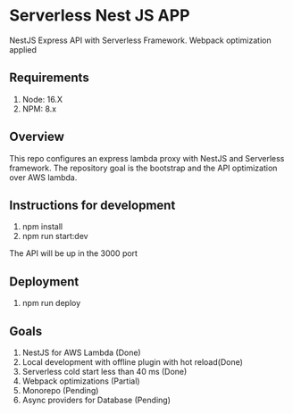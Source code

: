 # Serverless Nest JS APP

NestJS Express API with Serverless Framework. Webpack optimization applied

## Requirements

1. Node: 16.X
2. NPM: 8.x

## Overview

This repo configures an express lambda proxy with NestJS and Serverless framework. The repository goal is the bootstrap and the API optimization over AWS lambda.

## Instructions for development

1. npm install
2. npm run start:dev

The API will be up in the 3000 port

## Deployment

1. npm run deploy

## Goals

1. NestJS for AWS Lambda (Done)
2. Local development with offline plugin with hot reload(Done)
3. Serverless cold start less than 40 ms (Done)
4. Webpack optimizations (Partial)
5. Monorepo (Pending)
6. Async providers for Database (Pending)
